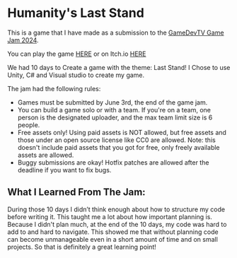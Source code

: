 # Humanity's Last Stand

This is a game that I have made as a submission to the [GameDevTV Game Jam 2024](https://itch.io/jam/gamedevtv-jam-2024).

You can play the game [HERE](https://piet-de-leeuw.github.io/Humanitys-Last-Stand/)
or on Itch.io [HERE](https://kolibrie.itch.io/humanitys-last-stand)

We had 10 days to Create a game with the theme: Last Stand!
I Chose to use Unity, C# and Visual studio to create my game.

The jam had the following rules:
- Games must be submitted by June 3rd, the end of the game jam.
- You can build a game solo or with a team. If you're on a team, one person is the designated uploader, and the max team limit size is 6 people.
- Free assets only! Using paid assets is NOT allowed, but free assets and those under an open source license like CC0 are allowed. Note: this doesn't include paid assets that you got for free, only freely available assets are allowed.
- Buggy submissions are okay! Hotfix patches are allowed after the deadline if you want to fix bugs.

## What I Learned From The Jam:
During those 10 days I didn’t think enough about how to structure my code before writing it. This taught me a lot about how important planning is. Because I didn't plan much, at the end of the 10 days, my code was hard to add to and hard to navigate. This showed me that without planning code can become unmanageable even in a short amount of time and on small projects. So that is definitely  a great learning point!



